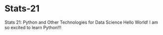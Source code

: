 # Stats-21
Stats 21: Python and Other Technologies for Data Science
Hello World!
I am so excited to learn Python!!!
